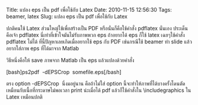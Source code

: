 Title: แปลง eps เป็น pdf เพื่อใช้กับ Latex 
Date: 2010-11-15 12:56:30
Tags: beamer, latex 
Slug: แปลง eps เป็น pdf เพื่อใช้กับ Latex 


ปกติคนใช้ Latex ส่วนใหญ่ใช้เพื่อสร้างเป็น PDF หรือนั่นก็คือใช้คำสั่ง pdflatex นั่นเอง ประเด็นคือเจ้า pdflatex นี่เท่าที่เข้าใจมันไม่รับภาพพวก eps ถ้าอยากได้ eps ก็ใช้ latex เฉยๆใช้คำสั่ง pdflatex ไม่ได้ ที่นี้ปัญหาเลยเกิดเมื่ออยากใช้ eps กับ PDF เช่นกรณีใช้ beamer ทำ slide แล้วอยากใส่ภาพ eps ที่ได้มาจาก Matlab

วิธีหนึ่งคือให้ save ภาพจาก Matlab เป็น eps แล้วแปลงด้วยคำสั่ง

[bash]ps2pdf  -dEPSCrop  somefile.eps[/bash]

ตรง option -dEPSCrop  นี่งมอยู่นาน คือถ้าไม่ใส่ option นี้จะทำให้ภาพที่ได้บางครั้งโดนตัดเหมือนกับเนื้อที่กระดาษไม่พอเวลา print น่ะเมื่อได้ pdf แล้วก็ใช้คำสั่งใน \includegraphics ใน Latex เหมือนปกติ
